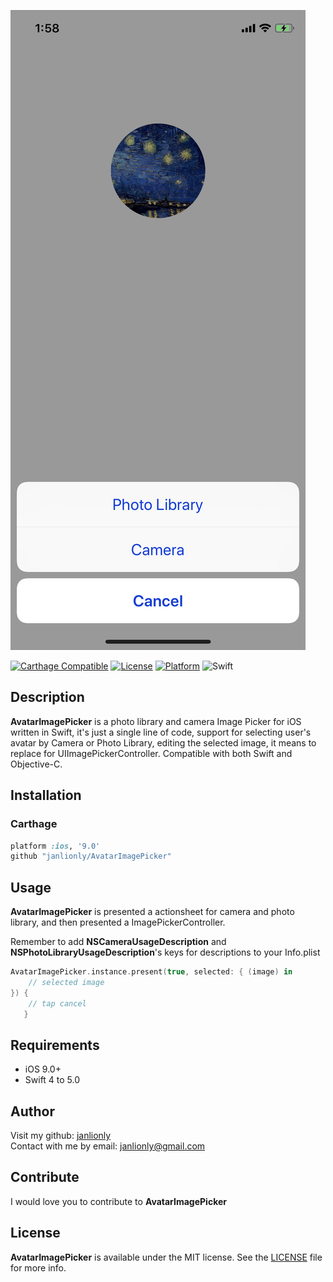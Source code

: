 ![AvatarImagePicker](https://github.com/janlionly/AvatarImagePicker/blob/master/Resources/AvatarImagePickerPresentation.png)

[![Carthage Compatible](https://img.shields.io/badge/Carthage-compatible-4BC51D.svg?style=flat)](https://github.com/Carthage/Carthage)
[![License](https://img.shields.io/cocoapods/l/OpalImagePicker.svg?style=flat)](https://github.com/janlionly/AvatarImagePicker/blob/master/LICENSE)
[![Platform](https://img.shields.io/cocoapods/p/ImagePicker.svg?style=flat)](https://github.com/janlionly/AvatarImagePicker)
![Swift](https://img.shields.io/badge/%20in-swift%204.0-orange.svg)

## Description
**AvatarImagePicker** is a photo library and camera Image Picker for iOS  
written in Swift, it's just a single line of code, support for selecting user's avatar by Camera or Photo Library, editing the selected image, it means to replace for UIImagePickerController. Compatible with both Swift and Objective-C.

## Installation

### Carthage
```ruby
platform :ios, '9.0'
github "janlionly/AvatarImagePicker"
```

## Usage

**AvatarImagePicker** is presented a actionsheet for camera and photo library, and then presented a ImagePickerController.<br>

Remember to add **NSCameraUsageDescription** and **NSPhotoLibraryUsageDescription**'s keys for descriptions to your Info.plist

```swift
AvatarImagePicker.instance.present(true, selected: { (image) in
	// selected image
}) {
	// tap cancel
   }
```

## Requirements

- iOS 9.0+
- Swift 4 to 5.0

## Author

Visit my github: [janlionly](https://github.com/janlionly)<br>
Contact with me by email: janlionly@gmail.com

## Contribute

I would love you to contribute to **AvatarImagePicker**

## License

**AvatarImagePicker** is available under the MIT license. See the [LICENSE](https://github.com/janlionly/AvatarImagePicker/blob/master/LICENSE) file for more info.
